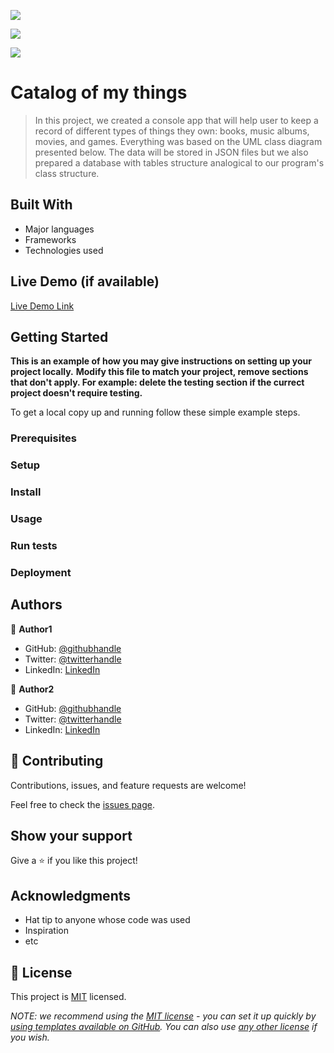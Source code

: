 [![](https://img.shields.io/badge/Microverse-Dozie%20Udeagha-blueviolet)](https://github.com/udeaghad)

[![](https://img.shields.io/badge/Microverse-Hesbon%20Onchera-blue)](https://github.com/Paul-js-hub)

[![](https://img.shields.io/badge/Microverse-Kell-cyan)](https://github.com/CrystallineButterfly)

# Catalog of my things

> In this project, we created a console app that will help user to keep a record of different types of things they own: books, music albums, movies, and games. Everything was based on the UML class diagram presented below. The data will be stored in JSON files but we also prepared a database with tables structure analogical to our program's class structure.


## Built With

- Major languages
- Frameworks
- Technologies used

## Live Demo (if available)

[Live Demo Link](https://livedemo.com)


## Getting Started

**This is an example of how you may give instructions on setting up your project locally.**
**Modify this file to match your project, remove sections that don't apply. For example: delete the testing section if the currect project doesn't require testing.**


To get a local copy up and running follow these simple example steps.

### Prerequisites

### Setup

### Install

### Usage

### Run tests

### Deployment



## Authors

👤 **Author1**

- GitHub: [@githubhandle](https://github.com/githubhandle)
- Twitter: [@twitterhandle](https://twitter.com/twitterhandle)
- LinkedIn: [LinkedIn](https://linkedin.com/in/linkedinhandle)

👤 **Author2**

- GitHub: [@githubhandle](https://github.com/githubhandle)
- Twitter: [@twitterhandle](https://twitter.com/twitterhandle)
- LinkedIn: [LinkedIn](https://linkedin.com/in/linkedinhandle)

## 🤝 Contributing

Contributions, issues, and feature requests are welcome!

Feel free to check the [issues page](../../issues/).

## Show your support

Give a ⭐️ if you like this project!

## Acknowledgments

- Hat tip to anyone whose code was used
- Inspiration
- etc

## 📝 License

This project is [MIT](./LICENSE) licensed.

_NOTE: we recommend using the [MIT license](https://choosealicense.com/licenses/mit/) - you can set it up quickly by [using templates available on GitHub](https://docs.github.com/en/communities/setting-up-your-project-for-healthy-contributions/adding-a-license-to-a-repository). You can also use [any other license](https://choosealicense.com/licenses/) if you wish._
